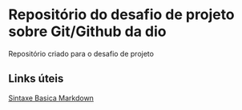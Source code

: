 # Repositório do desafio de projeto sobre Git/Github da dio
Repositório criado para o desafio de projeto


## Links úteis
[Sintaxe Basica Markdown](https://www.markdownguide.org/basic-syntax/)
